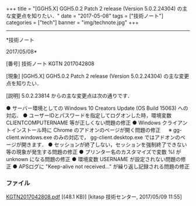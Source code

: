 ﻿+++
title = "[GGH5.X] GGH5.0.2 Patch 2 release (Version 5.0.2.24304) の主な変更点を知りたい．"
date = "2017-05-08"
tags = ["技術ノート"]
categories = ["tech"]
banner = "img/technote.jpg"
+++

-----------------------------------------------------------------------------------------------------------------------------

*技術ノート

2017/05/08*


[番号]
技術ノート KGTN 2017042808

[現象]
[GGH5.X] GGH5.0.2 Patch 2 release (Version 5.0.2.24304)
の主な変更点を知りたい．

[説明]
5.0.2.23814 からの主な変更点は次の通りです．

● サーバー環境としての Windows 10 Creators Update (OS Build 15063)
への対応．
● ユーザーIDとパスワードを指定してログオンした時，環境変数
CLIENTCOMPUTERNAME 等が正しくない問題の修正
● Windows クライアントインストール時に Chrome
のアドオンのページが開く問題の修正
　 ※ gg-client.windows.exe のみの対応で， gg-client.desktop.exe
ではアドオンのページが開きます．
●
セッションが終了しない，セッションを強制終了できない等の現象が発生する問題の修正
● プリンター名のカスタマイズで変数 %I が unknown になる問題の修正
● 環境変数 USERNAME が設定されない問題の修正
● APSログに "Keep-alive not received..." が繰り返し記録される問題の修正


### ファイル

 
 


[KGTN2017042808.pdf](http://techreport.kitasp.net/attachments/download/3630/KGTN2017042808.pdf)
 [(48.1 KB)] [kitasp 技術センター, 2017/05/09
11:55]


 


 

